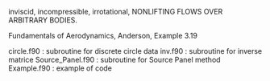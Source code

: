 inviscid, incompressible, irrotational, NONLIFTING FLOWS OVER ARBITRARY BODIES.

Fundamentals of Aerodynamics, Anderson, Example 3.19

circle.f90 : subroutine for discrete circle data
inv.f90 : subroutine for inverse matrice
Source_Panel.f90 : subroutine for Source Panel method
Example.f90 : example of code
